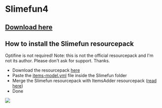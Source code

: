 # Slimefun4

## [Download here](https://github.com/Slimefun/Slimefun4#download-slimefun-4)

## How to install the Slimefun resourcepack


<Note>
Optifine is not required!
</Note>



<Note>
Note: this is not the official resourcepack and I'm not its author. Please don't ask for support. Thanks.
</Note>


* Download the resourcepack [here](https://www.planetminecraft.com/texture-pack/slimefun-texture-by-raulh22/)
* Paste the [items-model.yml](https://www.mediafire.com/file/4s42i4b1uk6r05j/file) file inside the Slimefun folder
* Merge the Slimefun resourcepack with ItemsAdder resourcepack ([read here](../../plugin-usage/merge-resourcepacks.md))
* Done

![](../../.gitbook/assets/13338410.png)
